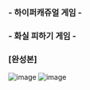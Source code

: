 ### - 하이퍼캐쥬얼 게임 -

### - 화실 피하기 게임 -

### [완성본]
![image](https://github.com/user-attachments/assets/4d68eae2-597d-4909-b4bc-26b63c042fc0)
![image](https://github.com/user-attachments/assets/284534ba-5ba9-44b9-a206-d1dea45bcadd)
